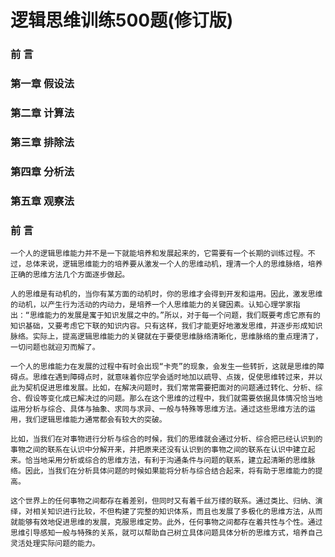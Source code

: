 # 逻辑思维训练500题(修订版)

### 前 言
### 第一章 假设法
### 第二章 计算法
### 第三章 排除法
### 第四章 分析法
### 第五章 观察法



### 前 言
    一个人的逻辑思维能力并不是一下就能培养和发展起来的，它需要有一个长期的训练过程。不过，总体来说，逻辑思维能力的培养要从激发一个人的思维动机，理清一个人的思维脉络，培养正确的思维方法几个方面逐步做起。

    人的思维是有动机的，当你有某方面的动机时，你的思维才会得到开发和运用。因此，激发思维的动机，以产生行为活动的内动力，是培养一个人思维能力的关键因素。认知心理学家指出：“思维能力的发展是寓于知识发展之中的。”所以，对于每一个问题，我们既要考虑它原有的知识基础，又要考虑它下联的知识内容。只有这样，我们才能更好地激发思维，并逐步形成知识脉络。实际上，提高逻辑思维能力的关键就在于要使思维脉络清晰化，思维脉络的重点理清了，一切问题也就迎刃而解了。

    一个人的思维能力在发展的过程中有时会出现“卡壳”的现象，会发生一些转折，这就是思维的障碍点。思维在遇到障碍点时，就意味着你应学会适时地加以疏导、点拨，促使思维转过来，并以此为契机促进思维发展。比如，在解决问题时，我们常常需要把面对的问题通过转化、分析、综合、假设等变化成已解决过的问题。那么在这个思维的过程中，我们就需要依据具体情况恰当地运用分析与综合、具体与抽象、求同与求异、一般与特殊等思维方法。通过这些思维方法的运用，我们逻辑思维能力通常都会有较大的突破。

    比如，当我们在对事物进行分析与综合的时候，我们的思维就会通过分析、综合把已经认识到的事物之间的联系在认识中分解开来，并把原来还没有认识到的事物之间的联系在认识中建立起来。恰当地采用分析或综合的思维方法，有利于沟通条件与问题的联系，建立起清晰的思维脉络。因此，当我们在分析具体问题的时候如果能将分析与综合结合起来，将有助于思维能力的提高。

    这个世界上的任何事物之间都存在着差别，但同时又有着千丝万缕的联系。通过类比、归纳、演绎，对相关知识进行比较，不但构建了完整的知识体系，而且也发展了多极化的思维方法，从而就能够有效地促进思维的发展，克服思维定势。此外，任何事物之间都存在着共性与个性。通过思维引导感知一般与特殊的关系，就可以帮助自己树立具体问题具体分析的思维方式，培养自己灵活处理实际问题的能力。

